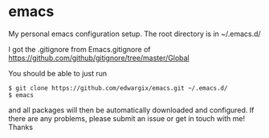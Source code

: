 # emacs
My personal emacs configuration setup. The root directory is in ~/.emacs.d/

I got the .gitignore from Emacs.gitignore of
https://github.com/github/gitignore/tree/master/Global

You should be able to just run

    $ git clone https://github.com/edwargix/emacs.git ~/.emacs.d/
    $ emacs

and all packages will then be automatically downloaded and configured. If there
are any problems, please submit an issue or get in touch with me! Thanks
